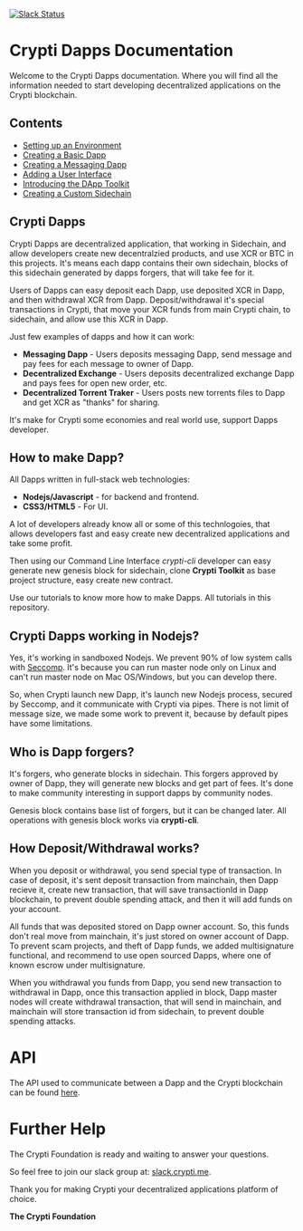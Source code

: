 [![Slack Status](http://slack.crypti.me/badge.svg)](http://slack.crypti.me)

# Crypti Dapps Documentation

Welcome to the Crypti Dapps documentation. Where you will find all the information needed to start developing decentralized applications on the Crypti blockchain.

## Contents

* [Setting up an Environment](EnvironmentSetup.md)
* [Creating a Basic Dapp](BasicDapp.md)
* [Creating a Messaging Dapp](MessagingDapp.md)
* [Adding a User Interface](UserInterface.md)
* [Introducing the DApp Toolkit](DappToolkit.md)
* [Creating a Custom Sidechain](Sidechain.md)

## Crypti Dapps


Crypti Dapps are decentralized application, that working in Sidechain, and allow developers create new decentralzied products, and use XCR or BTC in this projects.
It's means each dapp contains their own sidechain, blocks of this sidechain generated by dapps forgers, that will take fee for it.

Users of Dapps can easy deposit each Dapp, use deposited XCR in Dapp, and then withdrawal XCR from Dapp. Deposit/withdrawal it's special transactions in Crypti, that move your XCR funds from main Crypti chain,
to sidechain, and allow use this XCR in Dapp.

Just few examples of dapps and how it can work:

  * **Messaging Dapp** - Users deposits messaging Dapp, send message and pay fees for each message to owner of Dapp.
  * **Decentralized Exchange** - Users deposits decentralized exchange Dapp and pays fees for open new order, etc.
  * **Decentralized Torrent Traker** - Users posts new torrents files to Dapp and get XCR as "thanks" for sharing.

It's make for Crypti some economies and real world use, support Dapps developer.

## How to make Dapp?

All Dapps written in full-stack web technologies:

  * **Nodejs/Javascript** - for backend and frontend.
  * **CSS3/HTML5** - For UI.

A lot of developers already know all or some of this technlogoies, that allows developers fast and easy create new decentralized applications and take some profit.

Then using our Command Line Interface *crypti-cli* developer can easy generate new genesis block for sidechain, clone **Crypti Toolkit** as base project structure, easy create new contract.

Use our tutorials to know more how to make Dapps. All tutorials in this repository.

## Crypti Dapps working in Nodejs?

Yes, it's working in sandboxed Nodejs. We prevent 90% of low system calls with [Seccomp](https://en.wikipedia.org/wiki/Seccomp). It's because you can run master node only on Linux and can't run master node on Mac OS/Windows, but you can develop there.

So, when Crypti launch new Dapp, it's launch new Nodejs process, secured by Seccomp, and it communicate with Crypti via pipes. There is not limit of message size, we made some work to prevent it, because by default pipes have some limitations.

## Who is Dapp forgers?

It's forgers, who generate blocks in sidechain. This forgers approved by owner of Dapp, they will generate new blocks and get part of fees. It's done to make community interesting in support dapps by community nodes.

Genesis block contains base list of forgers, but it can be changed later. All operations with genesis block works via **crypti-cli**.

## How Deposit/Withdrawal works?

When you deposit or withdrawal, you send special type of transaction. In case of deposit, it's sent deposit transaction from mainchain, then Dapp recieve it, create new transaction, that will save transactionId in Dapp blockchain, to prevent double spending attack, and then it will add funds on your account.

All funds that was deposited stored on Dapp owner account. So, this funds don't real move from mainchain, it's just stored on owner account of Dapp. To prevent scam projects, and theft of Dapp funds, we added multisignature functional, and recommend to use open sourced Dapps, where one of known escrow under multisignature.

When you withdrawal you funds from Dapp, you send new transaction to withdrawal in Dapp, once this transaction applied in block, Dapp master nodes will create withdrawal transaction, that will send in mainchain, and mainchain will store transaction id from sidechain, to prevent double spending attacks.

# API

The API used to communicate between a Dapp and the Crypti blockchain can be found [here](http://docs.crypti.me).

# Further Help

The Crypti Foundation is ready and waiting to answer your questions.

So feel free to join our slack group at: [slack.crypti.me](slack.crypti.me).

Thank you for making Crypti your decentralized applications platform of choice.

**The Crypti Foundation**
